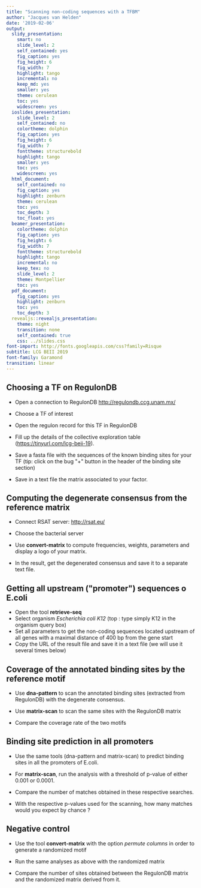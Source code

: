 ```yaml
---
title: "Scanning non-coding sequences with a TFBM"
author: "Jacques van Helden"
date: '2019-02-06'
output:
  slidy_presentation:
    smart: no
    slide_level: 2
    self_contained: yes
    fig_caption: yes
    fig_height: 6
    fig_width: 7
    highlight: tango
    incremental: no
    keep_md: yes
    smaller: yes
    theme: cerulean
    toc: yes
    widescreen: yes
  ioslides_presentation:
    slide_level: 2
    self_contained: no
    colortheme: dolphin
    fig_caption: yes
    fig_height: 6
    fig_width: 7
    fonttheme: structurebold
    highlight: tango
    smaller: yes
    toc: yes
    widescreen: yes
  html_document:
    self_contained: no
    fig_caption: yes
    highlight: zenburn
    theme: cerulean
    toc: yes
    toc_depth: 3
    toc_float: yes
  beamer_presentation:
    colortheme: dolphin
    fig_caption: yes
    fig_height: 6
    fig_width: 7
    fonttheme: structurebold
    highlight: tango
    incremental: no
    keep_tex: no
    slide_level: 2
    theme: Montpellier
    toc: yes
  pdf_document:
    fig_caption: yes
    highlight: zenburn
    toc: yes
    toc_depth: 3
  revealjs::revealjs_presentation:
    theme: night
    transition: none
    self_contained: true
    css: ../slides.css
font-import: http://fonts.googleapis.com/css?family=Risque
subtitle: LCG BEII 2019
font-family: Garamond
transition: linear
---
```







## Choosing a TF on RegulonDB

- Open a connection to RegulonDB <http://regulondb.ccg.unam.mx/>

- Choose a TF of interest

- Open the regulon record for this TF in RegulonDB

- Fill up the details of the collective exploration table (<https://tinyurl.com/lcg-beii-19>).

- Save a fasta file with the sequences of the known binding sites for your TF (tip: click on the bug "+" button in the header of the binding site section)

- Save in a text file the matrix associated to your factor. 

## Computing the degenerate consensus from the reference matrix

- Connect RSAT server: <http://rsat.eu/>

- Choose the bacterial server

- Use **convert-matrix** to compute frequencies, weights, parameters and display a logo of your matrix.

- In the result, get the degenerated consensus and save it to a separate text file. 

## Getting all upstream ("promoter") sequences o E.coli

- Open the tool **retrieve-seq**
- Select organism *Escherichia coli K12* (top : type simply K12 in the organism query box)
- Set all parameters to get the non-coding sequences located upstream of all genes with a maximal distance of 400 bp from the gene start
- Copy the URL of the result file and save it in a text file (we will use it several times below)


## Coverage of the annotated binding sites by the reference motif

- Use **dna-pattern** to scan the annotated binding sites (extracted from RegulonDB) with the degenerate consensus.

- Use **matrix-scan** to scan the same sites with the RegulonDB matrix

- Compare the coverage rate of the two motifs


## Binding site prediction in all promoters

- Use the same tools (dna-pattern and matrix-scan) to predict binding sites in all the promoters of E.coli. 

- For **matrix-scan**, run the analysis with a threshold of p-value of either 0.001 or 0.0001. 

- Compare the number of matches obtained in these respective searches. 

- With the respective p-values used for the scanning, how many matches would you expect by chance ?

## Negative control

- Use the tool **convert-matrix** with the option *permute columns* in order to generate a randomized motif

- Run the same analyses as above with the randomized matrix

- Compare the number of sites obtained between the RegulonDB matrix and the randomized matrix derived from it.




